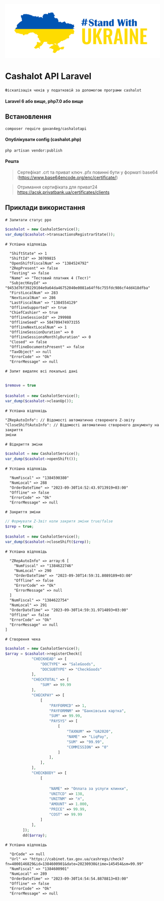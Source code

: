 !['1'](https://github.com/Gavan4eg/cashalot-laravel/blob/main/art/ukraine.png)

# Cashalot API Laravel

`Фіскалізація чеків у податковій за допомогою програми cashalot`
#### Laravel 6 або вище, php7.0 або вище

## Встановлення 

```
composer require gavan4eg/cashalotapi
```
#### Опублікувати config (cashalot.php)

```
php artisan vendor:publish
```

#### Решта

>Сертефікат .crt та приват ключ .pfx повинні бути у форматі base64 (https://www.base64encode.org/enc/certificate/)

>Отримання сертифіката для приват24 https://acsk.privatbank.ua/certificates/clients


## Приклади використання

`# Запитати статус рро`
```php
$cashalot = new CashalotService();
var_dump($cashalot->transactionsRegistrarState());
```
`# Успішна відповідь`
```
  "ShiftState" => 1
  "ShiftId" => 30709815
  "OpenShiftFiscalNum" => "1384524792"
  "ZRepPresent" => false
  "Testing" => false
  "Name" => "Тестовий платник 4 (Тест)"
  "SubjectKeyId" => "9453d76f39229104e9a64da46752040e0081a64ff6c755fdc986cf4dd418dfba"
  "FirstLocalNum" => 283
  "NextLocalNum" => 286
  "LastFiscalNum" => "1384554129"
  "OfflineSupported" => true
  "ChiefCashier" => true
  "OfflineSessionId" => 299988
  "OfflineSeed" => 584709474973155
  "OfflineNextLocalNum" => 1
  "OfflineSessionDuration" => 0
  "OfflineSessionsMonthlyDuration" => 0
  "Closed" => false
  "OfflineDocumentsPresent" => false
  "TaxObject" => null
  "ErrorCode" => "Ok"
  "ErrorMessage" => null
```

`# Запит видаляє всі локальні дані`
```php

$remove = true

$cashalot = new CashalotService();
var_dump($cashalot->cleanUp());
```
`# Успішна відповідь`
```
"ZRepAutoInfo": // Відомості автоматично створеного Z-звіту
"CloseShiftAutoInfo": // Відомості автоматично створеного документу на закриття
зміни
```


`# Відкриття зміни`
```php
$cashalot = new CashalotService();
var_dump($cashalot->openShift());
```
`# Успішна відповідь`
```
  "NumFiscal" => "1384590380"
  "NumLocal" => 288
  "OrderDateTime" => "2023-09-30T14:52:43.9713919+03:00"
  "Offline" => false
  "ErrorCode" => "Ok"
  "ErrorMessage" => null
```

`# Закриття зміни`
```php
// Формувати Z-Звіт коли закритя зміни true/false
$zrep = true;

$cashalot = new CashalotService();
var_dump($cashalot->closeShift($zrep));
```
`# Успішна відповідь`
```
  "ZRepAutoInfo" => array:6 [
    "NumFiscal" => "1384622746"
    "NumLocal" => 290
    "OrderDateTime" => "2023-09-30T14:59:31.8089189+03:00"
    "Offline" => false
    "ErrorCode" => "Ok"
    "ErrorMessage" => null
  ]
  "NumFiscal" => "1384622754"
  "NumLocal" => 291
  "OrderDateTime" => "2023-09-30T14:59:31.9714893+03:00"
  "Offline" => false
  "ErrorCode" => "Ok"
  "ErrorMessage" => null
]
```

`# Створення чека`
```php
$cashalot = new CashalotService();
$array = $cashalot->registerCheck([
            "CHECKHEAD" => [
                "DOCTYPE" => "SaleGoods",
                "DOCSUBTYPE" => "CheckGoods"
            ],
            "CHECKTOTAL" => [
                "SUM" => 99.99
            ],
            "CHECKPAY" => [
                [
                    "PAYFORMCD" => 1,
                    "PAYFORMNM" => "Банківська картка",
                    "SUM" => 99.99,
                    "PAYSYS" => [
                        [
                            "TAXNUM" => "UA2020",
                            "NAME" => "LiqPay",
                            "SUM" => "99.99",
                            "COMMISSION" => "0"
                        ]
                    ],
                ],
            ],
            "CHECKBODY" => [
                [

                    "NAME" => "Оплата за услуги клинки",
                    "UNITCD" => 138,
                    "UNITNM" => "л",
                    "AMOUNT" => 1.000,
                    "PRICE" => 99.99,
                    "COST" => 99.99
                ]
            ],
        ]);
        dd($array);
```
`# Успішна відповідь`
```
  "QrCode" => null
  "Url" => "https://cabinet.tax.gov.ua/cashregs/check?fn=4000146829&id=1384600901&date=20230930&time=145454&sm=99.99"
  "NumFiscal" => "1384600901"
  "NumLocal" => 289
  "OrderDateTime" => "2023-09-30T14:54:54.8878813+03:00"
  "Offline" => false
  "ErrorCode" => "Ok"
  "ErrorMessage" => null
```




